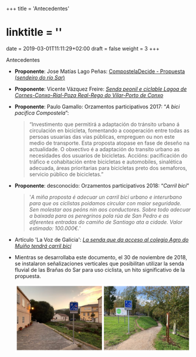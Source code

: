 +++
title = 'Antecedentes'
# linktitle = ''
date = 2019-03-01T11:11:29+02:00
draft = false
weight = 3
+++

Antecedentes

- **Proponente**: Jose Matías Lago Peñas: [CompostelaDecide - Propuesta (*sendeiro do río Sar*)][1]

- **Proponente**: Vicente Vázquez Freire: [*Senda peonil e ciclable Lagoa de Cornes-Conxo-Rial-Poza Real-Rego do Vilar-Porto de Conxo*][2]

- **Proponente**: Paulo Gamallo: Orzamentos participativos 2017: “*A bici pacifica Compostela*”:

  > “Investimento que permitirá a adaptación do tránsito urbano á circulación en bicicleta, fomentando a cooperación entre todas as persoas usuarias das vías públicas, empreguen ou non este medio de transporte. Esta proposta atopase en fase de deseño na actualidade. O obxectivo é a adaptación do transito urbano as necesidades dos usuarios de bicicletas. Accións: pacificación do tráfico e cohabitación entre bicicletas e automobiles, sinalética adecuada, áreas prioritarias para bicicletas preto dos semaforos, servicio público de bicicletas.”

- **Proponente**: desconocido: Orzamentos participativos 2018: “*Carril bici*”

    > '*A miña proposta é adecuar un carril bici urbano e interurbano para que os ciclistas poidamos circular con maior seguridade. Sen molestar aos peóns nin aos conductores. Sobre todo adecuar a baixada para os peregrinos pola rúa de San Pedro e as diferentes entradas do camiño de Santiago ata a cidade. Valor estimado: 100.000€.*'

- Artículo 'La Voz de Galicia': [*La senda que da acceso al colegio Agro do Muíño tendrá carril bici*][3]

- Mientras se desarrollaba este documento, el 30 de noviembre de 2018, se instalaron señalizaciones verticales que posibilitan utilizar la senda fluvial de las Brañas do Sar para uso ciclista, un hito significativo de la propuesta.
  
  ![Sinalética sobre a actual senda das Brañas de Sar](img/sinaletica-sar.png)

<!-- Referencias externas -->
[1]: https://decide.santiagodecompostela.gal/#/proposal/8e15eff1-92b6-487a-9db7-65c390a1c8ae
[2]: https://decide.santiagodecompostela.gal/#/proposal/da63e7e8-3b80-4d0d-b0c4-f7453b994377
[3]: https://www.lavozdegalicia.es/noticia/santiago/ames/2019/01/25/senda-da-acceso-colegio-agro-do-muino-tendra-carril-bici/0003_201901S25C6999.htm
